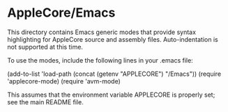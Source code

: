 AppleCore/Emacs
===============

This directory contains Emacs generic modes that provide syntax
highlighting for AppleCore source and assembly files.
Auto-indentation is not supported at this time.

To use the modes, include the following lines in your .emacs file:

   (add-to-list 'load-path (concat (getenv "APPLECORE") "/Emacs"))
   (require 'applecore-mode)
   (require 'avm-mode)

This assumes that the environment variable APPLECORE is properly set;
see the main README file.

